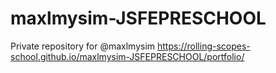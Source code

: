 # maxlmysim-JSFEPRESCHOOL
Private repository for @maxlmysim
https://rolling-scopes-school.github.io/maxlmysim-JSFEPRESCHOOL/portfolio/
